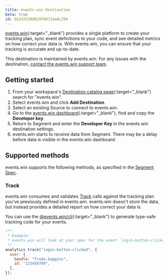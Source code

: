 ```yaml
---
title: events.win Destination
beta: true
id: 662d3328d029f89724a0c294
---
```


[events.win](https://events.win/?utm_source=segmentio&utm_medium=docs&utm_campaign=partners){:target="\_blank”} provides a single platform to create your tracking plan, sync event definitions to your code, and see detailed metrics on how correct your data is. With events.win, you can ensure that your tracking is accurate and up-to-date.

This destination is maintained by events.win. For any issues with the destination, [contact the events.win support team](mailto:hi@events.win).

## Getting started

1. From your workspace's [Destination catalog page](https://app.segment.com/goto-my-workspace/destinations/catalog){:target="\_blank”} search for "events.win".
2. Select events.win and click **Add Destination**.
3. Select an existing Source to connect to events.win.
4. Go to the [events.win dashboard](https://app.events.win/developers){:target="\_blank"}, find and copy the **Developer key**.
5. Return to Segment and enter the **Developer Key** in the events.win destination settings.
6. events.win starts to receive data from Segment. There may be a delay before data is visible in the events.win dashboard.

## Supported methods

events.win supports the following methods, as specified in the [Segment Spec](/docs/connections/spec).

### Track

events.win consumes and validates [Track](/docs/connections/spec/track) calls against the tracking plan you've previously defined in events.win. events.win doesn't store the data, but instead provides a detailed report on how correct your data is.

You can use the [@events.win/cli](https://www.npmjs.com/package/@events.win/cli){:target="\_blank”} to generate type-safe tracking code for your events.

```js
/**
 * Example:
 * events.win will look at your spec for the event `login-button-clicked` and validate the properties `handle` and `id` are present and have the correct data type.
 */
analytics.track("login-button-clicked", {
  user: {
    handle: "frodo.baggins",
    id: "123456789",
  },
});
```
